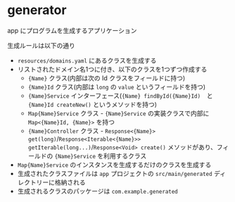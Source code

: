 generator
===

app にプログラムを生成するアプリケーション

生成ルールは以下の通り

- `resources/domains.yaml` にあるクラスを生成する
- リストされたドメイン名1つに付き、以下のクラスを1つずつ作成する
    - `{Name}` クラス(内部は次の Id クラスをフィールドに持つ)
    - `{Name}Id` クラス(内部は `long` の `value` というフィールドを持つ)
    - `{Name}Service` インターフェース(`{Name} findById({Name}Id)`　と `{Name}Id createNew()` というメソッドを持つ)
    - `Map{Name}Service` クラス - `{Name}Service` の実装クラスで内部に `Map<{Name}Id, {Name}>` を持つ
    - `{Name}Controller` クラス - `Response<{Name}> get(long)`/`Response<Iterable<{Name}>> getIterable(long...)`/`Response<Void> create()` メソッドがあり、フィールドの `{Name}Service` を利用するクラス
- `Map{Name}Service` のインスタンスを生成するだけのクラスを生成する
- 生成されたクラスファイルは `app` プロジェクトの `src/main/generated` ディレクトリーに格納される
- 生成されるクラスのパッケージは `com.example.generated`

